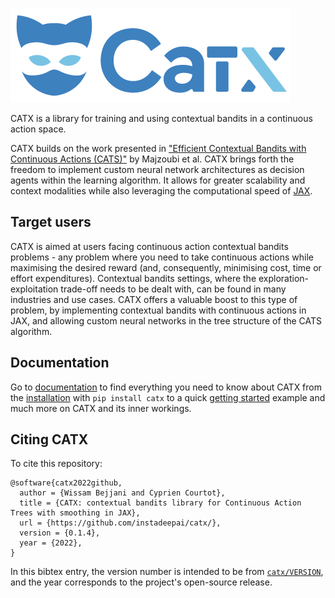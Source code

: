 ![Logo_CatX_Final_PNG](docs/img/Logo_CatX_Final_PNG.png)

CATX is a library for training and using contextual bandits in a continuous action space.

CATX builds on the work presented in
["Efficient Contextual Bandits with Continuous Actions (CATS)"](https://arxiv.org/pdf/2006.06040.pdf) by Majzoubi et al.
CATX brings forth the freedom to implement custom neural network architectures
as decision agents within the learning algorithm.
It allows for greater scalability and context modalities while
also leveraging the computational speed of [JAX](https://github.com/google/jax).

## Target users
CATX is aimed at users facing continuous action contextual bandits problems - any problem where you need to take
continuous actions while maximising the desired reward (and, consequently, minimising cost, time or effort expenditures).
Contextual bandits settings, where the exploration-exploitation trade-off needs to be dealt with,
can be found in many industries and use cases.
CATX offers a valuable boost to this type of problem, by implementing contextual bandits with continuous actions in JAX,
and allowing custom neural networks in the tree structure of the CATS algorithm.



## Documentation
Go to [documentation](https://catx.readthedocs.io/en/main/)
to find everything you need to know about CATX
from the [installation](https://catx.readthedocs.io/en/main/installation/) with `pip install catx`
to a quick [getting started](https://catx.readthedocs.io/en/main/getting_started/) example
and much more on CATX and its inner workings.


## Citing CATX
To cite this repository:

```
@software{catx2022github,
  author = {Wissam Bejjani and Cyprien Courtot},
  title = {CATX: contextual bandits library for Continuous Action Trees with smoothing in JAX},
  url = {https://github.com/instadeepai/catx/},
  version = {0.1.4},
  year = {2022},
}
```

In this bibtex entry, the version number is intended to be from
[`catx/VERSION`](https://github.com/instadeepai/catx/blob/main/catx/VERSION),
and the year corresponds to the project's open-source release.
